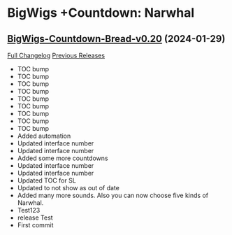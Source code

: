 # BigWigs +Countdown: Narwhal

## [BigWigs-Countdown-Bread-v0.20](https://github.com/amtoft-eu/BigWigs_CountDown_Narwhal/tree/BigWigs-Countdown-Bread-v0.20) (2024-01-29)
[Full Changelog](https://github.com/amtoft-eu/BigWigs_CountDown_Narwhal/commits/BigWigs-Countdown-Bread-v0.20) [Previous Releases](https://github.com/amtoft-eu/BigWigs_CountDown_Narwhal/releases)

- TOC bump  
- TOC bump  
- TOC bump  
- TOC bump  
- TOC bump  
- TOC bump  
- TOC bump  
- TOC bump  
- TOC bump  
- Added automation  
- Updated interface number  
- Updated interface number  
- Added some more countdowns  
- Updated interface number  
- Updated interface number  
- Updated TOC for SL  
- Updated to not show as out of date  
- Added many more sounds. Also you can now choose five kinds of Narwhal.  
- Test123  
- release Test  
- First commit  
